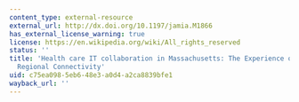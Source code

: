 ```yaml
---
content_type: external-resource
external_url: http://dx.doi.org/10.1197/jamia.M1866
has_external_license_warning: true
license: https://en.wikipedia.org/wiki/All_rights_reserved
status: ''
title: 'Health care IT collaboration in Massachusetts: The Experience of Creating
  Regional Connectivity'
uid: c75ea098-5eb6-48e3-a0d4-a2ca8839bfe1
wayback_url: ''
---
```

